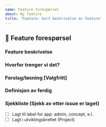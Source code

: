 ```yaml
---
name: Feature forespørsel
about: Ny feature
title: 'Feature: kort beskrivelse av feature'
---
```


## 🚀 Feature forespørsel

### Feature beskrivelse

### Hvorfor trenger vi det?

### Forslag/løsning [Valgfritt]

### Definisjon av ferdig

### Sjekkliste (Sjekk av etter issue er laget)

- [ ] Lagt til label for app: admin, concept, e.l.
- [ ] Lagt i utviklingsbrettet (Project)
